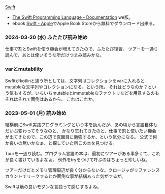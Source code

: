 [Swift](Swift)

- [The Swift Programming Language - Documentation](https://docs.swift.org/swift-book/documentation/the-swift-programming-language/) we版。
- ebook [Swift - Apple](https://www.apple.com/swift/)でApple Book Storeから無料でダウンロード出来る。

### 2024-03-20 (水) ふたたび読み始め

仕事で割とSwiftを使う機会が増えてきたので、ふたたび復習。
ツアーを一通り読んで、あとは使いそうな所だけつまみ読みかな。


### varとmutability

Swfitがkotlinと違う所としては、文字列はコレクションをvarに入れるとmutableな文字列やコレクションになる、という所。
それはどうなのか？という気もするが、いちいちmutableとimmutableなファクトリなどを用意するのもそれはそれで面倒はあるから、
これはこれか。


### 2023-05-01 (月) 読み始め 

結構前にSwift実践プログラミングという本を読んだが、あの頃から言語自体もだいぶ変わってそうなのと、
かなり忘れてきたのと、仕事で割と使いたい機会が出てきたので、この辺で真面目に勉強するか、という気分になる。
公式で何か良いの無いかなぁ、と探していた所この本を見つける。

Tourを一通り読む。プログラム言語の本は、最初にツアーがある事多くて、これが良く書けているよなぁ。
例外をtryをつけて呼ぶのはちょっと珍しいね。

ツアーだけだとメモリ管理周辺が良く分からないな。クロージャがリファレンスカウントでリークするとか面倒な事が結構あった気がするが。

Swiftは筋の良いモダンな言語って感じするよね。